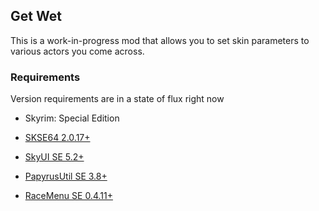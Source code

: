 ## Get Wet

This is a work-in-progress mod that allows you to set skin parameters to various actors you come across.

### Requirements

Version requirements are in a state of flux right now

* Skyrim: Special Edition

* [SKSE64 2.0.17+](https://skse.silverlock.org/)
  
* [SkyUI SE 5.2+](https://www.nexusmods.com/skyrimspecialedition/mods/12604)
  
* [PapyrusUtil SE 3.8+](https://www.nexusmods.com/skyrimspecialedition/mods/13048)

* [RaceMenu SE 0.4.11+](https://www.nexusmods.com/skyrimspecialedition/mods/19080)